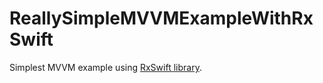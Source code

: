 # ReallySimpleMVVMExampleWithRxSwift

Simplest MVVM example using [RxSwift library](https://github.com/kzaher/RxSwift).